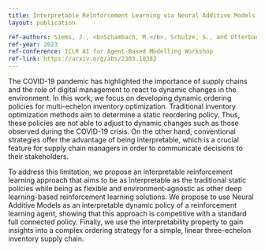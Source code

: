 ```yaml
---
title: Interpretable Reinforcement Learning via Neural Additive Models for Inventory Management
layout: publication

ref-authors: Siems, J., <b>Schambach, M.</b>, Schulze, S., and Otterbach, J.
ref-year: 2023
ref-conference: ICLR AI for Agent-Based Modelling Workshop
ref-link: https://arxiv.org/abs/2303.10382
---
```


The COVID-19 pandemic has highlighted the importance of supply chains and the role of digital management to react to dynamic changes in the environment. 
In this work, we focus on developing dynamic ordering policies for multi-echelon inventory optimization. 
Traditional inventory optimization methods aim to determine a static reordering policy. 
Thus, these policies are not able to adjust to dynamic changes such as those observed during the COVID-19 crisis. 
On the other hand, conventional strategies offer the advantage of being interpretable, which is a crucial feature for supply chain managers in order to communicate decisions to their stakeholders.

To address this limitation, we propose an interpretable reinforcement learning approach that aims to be as interpretable as the traditional static policies while being as flexible and environment-agnostic as other deep learning-based reinforcement learning solutions. 
We propose to use Neural Additive Models as an interpretable dynamic policy of a reinforcement learning agent, showing that this approach is competitive with a standard full connected policy. 
Finally, we use the interpretability property to gain insights into a complex ordering strategy for a simple, linear three-echelon inventory supply chain.
